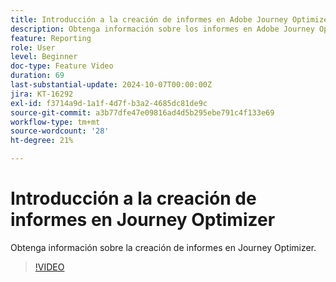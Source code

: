 ```yaml
---
title: Introducción a la creación de informes en Adobe Journey Optimizer (AJO)
description: Obtenga información sobre los informes en Adobe Journey Optimizer (AJO).
feature: Reporting
role: User
level: Beginner
doc-type: Feature Video
duration: 69
last-substantial-update: 2024-10-07T00:00:00Z
jira: KT-16292
exl-id: f3714a9d-1a1f-4d7f-b3a2-4685dc81de9c
source-git-commit: a3b77dfe47e09816ad4d5b295ebe791c4f133e69
workflow-type: tm+mt
source-wordcount: '28'
ht-degree: 21%

---
```


# Introducción a la creación de informes en Journey Optimizer

Obtenga información sobre la creación de informes en Journey Optimizer.

>[!VIDEO](https://video.tv.adobe.com/v/3432673/?learn=on)
